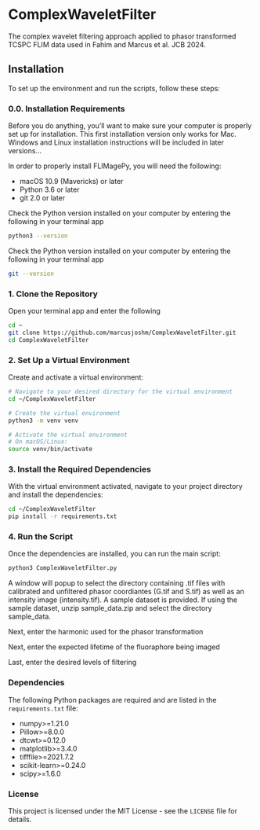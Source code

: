 # ComplexWaveletFilter
The complex wavelet filtering approach applied to phasor transformed TCSPC FLIM data used in Fahim and Marcus et al. JCB 2024.

## Installation
To set up the environment and run the scripts, follow these steps:

### 0.0. Installation Requirements
Before you do anything, you’ll want to make sure your computer is properly set up for installation. This first installation version only works for Mac. Windows and Linux installation instructions will be included in later versions...

In order to properly install FLIMagePy, you will need the following:

- macOS 10.9 (Mavericks) or later
- Python 3.6 or later
- git 2.0 or later

Check the Python version installed on your computer by entering the following in your terminal app
```bash
python3 --version
```

Check the Python version installed on your computer by entering the following in your terminal app
```bash
git --version
```
### 1. Clone the Repository
Open your terminal app and enter the following
```bash
cd ~
git clone https://github.com/marcusjoshm/ComplexWaveletFilter.git
cd ComplexWaveletFilter
```

### 2. Set Up a Virtual Environment
Create and activate a virtual environment:

```bash
# Navigate to your desired directory for the virtual environment
cd ~/ComplexWaveletFilter

# Create the virtual environment
python3 -m venv venv

# Activate the virtual environment
# On macOS/Linux:
source venv/bin/activate
```

### 3. Install the Required Dependencies
With the virtual environment activated, navigate to your project directory and install the dependencies:

```bash
cd ~/ComplexWaveletFilter
pip install -r requirements.txt
```

### 4. Run the Script
Once the dependencies are installed, you can run the main script:

```bash
python3 ComplexWaveletFilter.py
```

A window will popup to select the directory containing .tif files with calibrated and unfiltered phasor coordiantes (G.tif and S.tif) as well as an intensity image (intensity.tif). A sample dataset is provided. If using the sample dataset, unzip sample_data.zip and select the directory sample_data.

Next, enter the harmonic used for the phasor transformation

Next, enter the expected lifetime of the fluoraphore being imaged

Last, enter the desired levels of filtering

### Dependencies
The following Python packages are required and are listed in the `requirements.txt` file:

- numpy>=1.21.0
- Pillow>=8.0.0
- dtcwt>=0.12.0
- matplotlib>=3.4.0
- tifffile>=2021.7.2
- scikit-learn>=0.24.0
- scipy>=1.6.0

### License
This project is licensed under the MIT License - see the `LICENSE` file for details.
